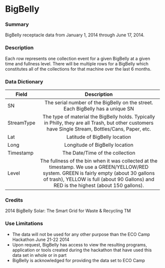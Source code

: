# BigBelly

### Summary  

BigBelly receptacle data from January 1, 2014 through June 17, 2014.

### Description  

Each row represents one collection event for a given BigBelly at a given time and fullness level. There will be multiple rows for a BigBelly which constitutes all of the collections for that machine over the last 6 months. 

### Data Dictionary

| Field | Description  
| ----- | :----------:  
| SN |  The serial number of the BigBelly on the street. Each BigBelly has a unique SN
| StreamType |  The type of material the BigBelly holds. Typically in Philly, they are all Trash, but other customers have Single Stream, Bottles/Cans, Paper, etc.
| Lat |  Latitude of BigBelly location
| Long |  Longitude of BigBelly location
| Timestamp |  The Date/Time of the collection  
| Level |  The fullness of the bin when it was collected at the timestamp. We use a GREEN/YELLOW/RED system. GREEN is fairly empty (about 30 gallons of trash), YELLOW is full (about 90 Gallons) and RED is the highest (about 150 gallons).


### Credits  

2014 BigBelly Solar: The Smart Grid for Waste & Recycling TM

### Use Limitations  

- The data will not be used for any other purpose than the ECO Camp Hackathon June 21-22 2014
- Upon request, BigBelly has access to view the resulting programs, application or tools created during the hackathon that have used this data set in whole or in part
- BigBelly is acknowledged for providing the data set to ECO Camp